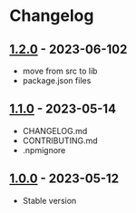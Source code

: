 # Changelog

## [1.2.0][] - 2023-06-102

- move from src to lib
- package.json files

## [1.1.0][] - 2023-05-14

- CHANGELOG.md
- CONTRIBUTING.md
- .npmignore

## [1.0.0][] - 2023-05-12

- Stable version

[1.2.0]: https://github.com/LeadFisherSolutions/leadutils/compare/v1.1.0...v1.2.0
[1.1.0]: https://github.com/LeadFisherSolutions/leadutils/compare/release...v1.1.0
[1.0.0]: https://github.com/LeadFisherSolutions/leadutils/releases/tag/release
